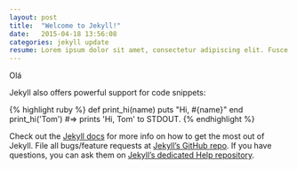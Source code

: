```yaml
---
layout: post
title:  "Welcome to Jekyll!"
date:   2015-04-18 13:56:08
categories: jekyll update
resume: Lorem ipsum dolor sit amet, consectetur adipiscing elit. Fusce faucibus lobortis velit id imperdiet. Vestibulum venenatis augue quam, et semper tellus viverra eget. Nullam ante nunc, lobortis quis commodo nec, accumsan vel arcu. Maecenas aliquam at augue ac fermentum. Phasellus et diam at mauris finibus porta. In eleifend semper urna, malesuada rhoncus nunc dignissim at. Ut ornare lacus ut urna placerat, ut semper erat vestibulum. Aenean sed enim aliquet elit elementum congue id elementum ante.
---
```

Olá

Jekyll also offers powerful support for code snippets:

{% highlight ruby %}
def print_hi(name)
  puts "Hi, #{name}"
end
print_hi('Tom')
#=> prints 'Hi, Tom' to STDOUT.
{% endhighlight %}

Check out the [Jekyll docs][jekyll] for more info on how to get the most out of Jekyll. File all bugs/feature requests at [Jekyll’s GitHub repo][jekyll-gh]. If you have questions, you can ask them on [Jekyll’s dedicated Help repository][jekyll-help].

[jekyll]:      http://jekyllrb.com
[jekyll-gh]:   https://github.com/jekyll/jekyll
[jekyll-help]: https://github.com/jekyll/jekyll-help
